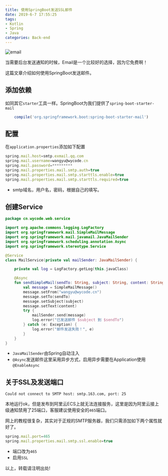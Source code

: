 ```yaml
---
title: 使用SpringBoot发送SSL邮件
date: 2019-6-7 17:55:25
tags:
- Kotlin
- Spring
- Java
categories: Back-end
---
```


![email](https://cms-assets.tutsplus.com/uploads/users/23/posts/26357/preview_image/professional-email-signature-icon.jpg)

当需要后台发送通知的时候，Email是一个比较好的选择，因为它免费啊！

这篇文章介绍如何使用SpringBoot发送邮件。

<!--more-->

## 添加依赖

如同其它`starter`工具一样。SpringBoot为我们提供了`spring-boot-starter-mail`

```js
    compile('org.springframework.boot:spring-boot-starter-mail')
```

## 配置

在`application.properties`添加如下配置

```js
spring.mail.host=smtp.exmail.qq.com
spring.mail.username=wangyu@wycode.cn
spring.mail.password=*********
spring.mail.properties.mail.smtp.auth=true
spring.mail.properties.mail.smtp.starttls.enable=true
spring.mail.properties.mail.smtp.starttls.required=true
```
- smtp域名，用户名，密码，根据自己的填写。

## 创建Service

```kotlin
package cn.wycode.web.service

import org.apache.commons.logging.LogFactory
import org.springframework.mail.SimpleMailMessage
import org.springframework.mail.javamail.JavaMailSender
import org.springframework.scheduling.annotation.Async
import org.springframework.stereotype.Service

@Service
class MailService(private val mailSender: JavaMailSender) {

    private val log = LogFactory.getLog(this.javaClass)

    @Async
    fun sendSimpleMail(sendTo: String, subject: String, content: String) {
        val message = SimpleMailMessage()
        message.setFrom("wangyu@wycode.cn")
        message.setTo(sendTo)
        message.setSubject(subject)
        message.setText(content)
        try {
            mailSender.send(message)
            log.error("已发送邮件 $subject 到 $sendTo")
        } catch (e: Exception) {
            log.error("邮件发送失败！", e)
        }
    }
}
```
- `JavaMailSender`由Spring自动注入
- `@Async`发送邮件这里采用异步方式，启用异步需要在Application使用`@EnableAsync`


## 关于SSL及发送端口

`Could not connect to SMTP host: smtp.163.com, port: 25`

本地运行ok，但是发布到阿里云ECS上就无法连接服务，这里是因为阿里云接上级通知禁用了25端口，客服建议使用安全的`465`端口。

网上的教程很复杂，其实对于正规的SMTP服务器，我们只需添加如下两个属性就好了。

```js
spring.mail.port=465
spring.mail.properties.mail.smtp.ssl.enable=true
```
- 端口改为`465`
- 启用`SSL`

以上，转载请注明出处!